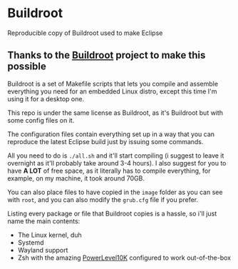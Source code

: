 # Buildroot
Reproducible copy of Buildroot used to make Eclipse

## Thanks to the [Buildroot](https://buildroot.org) project to make this possible
Buildroot is a set of Makefile scripts that lets you compile and assemble everything you need for an embedded Linux distro,
except this time I'm using it for a desktop one.

This repo is under the same license as Buildroot, as it's Buildroot but with some config files on it.

The configuration files contain everything set up in a way that you can reproduce the latest Eclipse
build just by issuing some commands.

All you need to do is `./all.sh` and it'll start compiling (i suggest to leave it overnight as it'll probably take around 3-4 hours).
I also suggest for you to have **A LOT** of free space, as it literally has to compile everything, for example, on my machine, it took around 70GB.

You can also place files to have copied in the `image` folder as you can see with `root`, and you can also modify the `grub.cfg` file if you prefer.

Listing every package or file that Buildroot copies is a hassle, so i'll just name the main contents:
- The Linux kernel, duh
- Systemd
- Wayland support
- Zsh with the amazing [PowerLevel10K](https://github.com/romkatv/powerlevel10k) configured to work out-of-the-box
